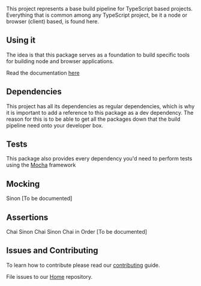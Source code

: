This project represents a base build pipeline for TypeScript based projects.
Everything that is common among any TypeScript project, be it a node or browser (client) based, is found here.

## Using it

The idea is that this package serves as a foundation to build specific tools for building node and browser applications.

Read the documentation [here](https://dolittle.io/tooling/typescript/build)

## Dependencies

This project has all its dependencies as regular dependencies, which is why it is important to add a reference to
this package as a dev dependency. The reason for this is to be able to get all the packages down that the
build pipeline need onto your developer box.

## Tests

This package also provides every dependency you'd need to perform tests using the [Mocha](https://mochajs.org/) framework

## Mocking

Sinon
[To be documented]

## Assertions

Chai
Sinon Chai
Sinon Chai in Order
[To be documented]

## Issues and Contributing
To learn how to contribute please read our [contributing](https://dolittle.io/contributing/) guide.

File issues to our [Home](https://github.com/dolittle/Home/issues) repository.

